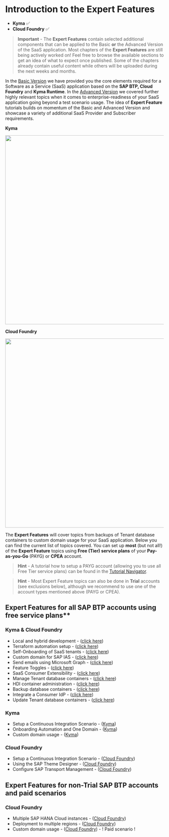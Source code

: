 # Introduction to the Expert Features

- **Kyma** ✅
- **Cloud Foundry** ✅

> **Important** - The **Expert Features** contain selected additional components that can be applied to the Basic **or** the Advanced Version of the SaaS application. Most chapters of the **Expert Features** are still being actively worked on! Feel free to browse the available sections to get an idea of what to expect once published. Some of the chapters already contain useful content while others will be uploaded during the next weeks and months.

In the [Basic Version](../../2-basic/0-introduction-basic-version/README.md) we have provided you the core elements required for a Software as a Service (SaaS) application based on the **SAP BTP, Cloud Foundry** and **Kyma Runtime**. In the [Advanced Version](../../3-advanced/0-introduction-advanced-version/README.md) we covered further highly relevant topics when it comes to enterprise-readiness of your SaaS application going beyond a test scenario usage. The idea of **Expert Feature** tutorials builds on momentum of the Basic and Advanced Version and showcase a variety of additional SaaS Provider and Subscriber requirements.

**Kyma**

[<img src="./images/App_Architecture_ExpertKyma.png" width="600" />](./images/App_Architecture_ExpertKyma.png?raw=true)

**Cloud Foundry**

[<img src="./images/App_Architecture_ExpertCf.png" width="600" />](./images/App_Architecture_ExpertCf.png?raw=true)


The **Expert Features** will cover topics from backups of Tenant database containers to custom domain usage for your SaaS application. Below you can find the current list of topics covered. You can set up **most** (but not all!) of the **Expert Feature** topics using **Free (Tier) service plans** of your **Pay-as-you-Go** (PAYG) or **CPEA** account. 

> **Hint** - A tutorial how to setup a PAYG account (allowing you to use all Free Tier service plans) can be found in the [Tutorial Navigator](https://developers.sap.com/tutorials/btp-free-tier-account.html).

> **Hint** - Most Expert Feature topics can also be done in **Trial** accounts (see exclusions below), although we recommend to use one of the account types mentioned above (PAYG or CPEA).


## Expert Features for all SAP BTP accounts using free service plans**

### Kyma & Cloud Foundry

* Local and hybrid development - ([click here](../local-hybrid-development/README.md))
* Terraform automation setup - ([click here](../btp-terraform-setup/README.md))
* Self-Onboarding of SaaS tenants - ([click here](../saas-self-onboarding/README.md))
* Custom domain for SAP IAS - ([click here](../custom-domain-for-ias/README.md))
* Send emails using Microsoft Graph - ([click here](../send-emails-graph-api/README.md))
* Feature Toggles - ([click here](../feature-toggles/README.md))
* SaaS Consumer Extensibility - ([click here](../consumer-extensibility/README.md))
* Manage Tenant database containers - ([click here](../manage-tenant-containers/README.md))
* HDI container administration - ([click here](../hdi-container-administration/README.md))
* Backup database containers - ([click here](../backup-database-containers/README.md))
* Integrate a Consumer IdP - ([click here](../integrate-consumers-idp/README.md))
* Update Tenant database containers - ([click here](../update-tenant-containers/README.md))
  
### Kyma

* Setup a Continuous Integration Scenario - ([Kyma](../-Kyma-/setup-cicd-for-project/README.md))
* Onboarding Automation and One Domain - ([Kyma](../-Kyma-/saas-self-onboarding/README.md))
* Custom domain usage - ([Kyma](../-Kyma-/custom-domain-usage/README.md))


### Cloud Foundry

* Setup a Continuous Integration Scenario - ([Cloud Foundry](../-CloudFoundry-/setup-cicd-for-project/README.md))
* Using the SAP Theme Designer - ([Cloud Foundry](../-CloudFoundry-/using-sap-theme-designer/README.md))
* Configure SAP Transport Management - ([Cloud Foundry](../-CloudFoundry-/configure-transport-management/README.md))


## Expert Features for non-Trial SAP BTP accounts and paid scenarios

### Cloud Foundry

* Multiple SAP HANA Cloud instances - ([Cloud Foundry](../-CloudFoundry-/multiple-hana-cloud/README.md))
* Deployment to multiple regions - ([Cloud Foundry](../-CloudFoundry-/deploy-multiple-regions/README.md))
* Custom domain usage - ([Cloud Foundry](../-CloudFoundry-/custom-domain-usage/README.md)) - ! Paid scenario !

